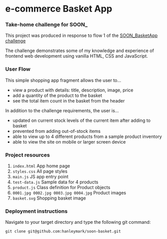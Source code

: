 # e-commerce Basket App
### Take-home challenge for SOON_

This project was produced in response to flow 1 of the [SOON_BasketApp challenge](https://thisissoon.notion.site/thisissoon/FAC-Screening-edda4f70b58d46fda9501f98398c1753)

The challenge demonstrates some of my knowledge and experience of frontend web development using vanilla HTML, CSS and JavaScript.

### User Flow

This simple shopping app fragment allows the user to...

* view a product with details: title, description, image, price
* add a quantity of the product to the basket
* see the total item count in the basket from the header

In addition to the challenge requirements, the user is...
* updated on current stock levels of the current item after adding to basket
* prevented from adding out-of-stock items
* able to view up to 4 different products from a sample product inventory
* able to view the site on mobile or larger screen device

### Project resources

1. ```index.html``` App home page
2. ```styles.css``` All page styles
3. ```main.js``` JS app entry point
4. ```test-data.js``` Sample data for 4 products
5. ```product.js``` Class definition for Product objects
6. ``` 0001.jpg 0002.jpg 0003.jpg 0004.jpg ``` Product images
7. ``` basket.svg ``` Shopping basket image

### Deployment instructions

Navigate to your target directory and type the following git command:
```
git clone git@github.com:hanleymark/soon-basket.git
```
